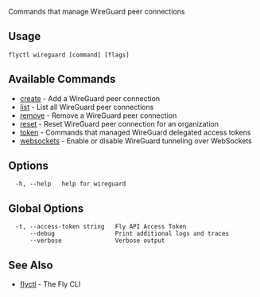 Commands that manage WireGuard peer connections

## Usage
~~~
flyctl wireguard [command] [flags]
~~~

## Available Commands
* [create](/docs/flyctl/wireguard-create/)	 - Add a WireGuard peer connection
* [list](/docs/flyctl/wireguard-list/)	 - List all WireGuard peer connections
* [remove](/docs/flyctl/wireguard-remove/)	 - Remove a WireGuard peer connection
* [reset](/docs/flyctl/wireguard-reset/)	 - Reset WireGuard peer connection for an organization
* [token](/docs/flyctl/wireguard-token/)	 - Commands that managed WireGuard delegated access tokens
* [websockets](/docs/flyctl/wireguard-websockets/)	 - Enable or disable WireGuard tunneling over WebSockets

## Options

~~~
  -h, --help   help for wireguard
~~~

## Global Options

~~~
  -t, --access-token string   Fly API Access Token
      --debug                 Print additional logs and traces
      --verbose               Verbose output
~~~

## See Also

* [flyctl](/docs/flyctl/help/)	 - The Fly CLI

